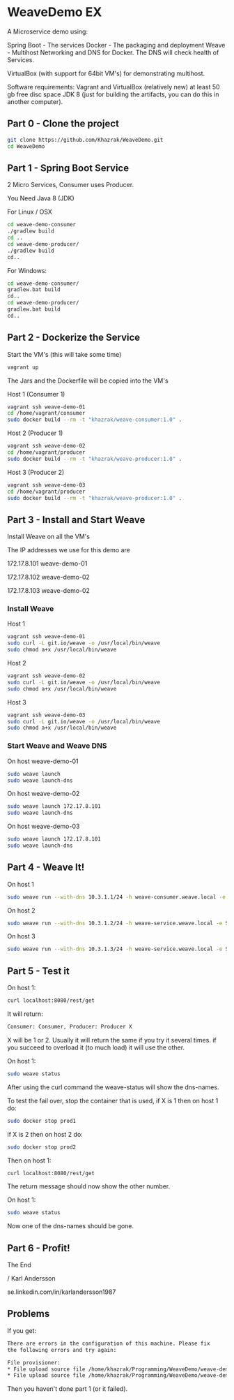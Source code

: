 # WeaveDemo EX
A Microservice demo using:

Spring Boot - The services 
Docker - The packaging and deployment
Weave - Multihost Networking and DNS for Docker. The DNS will check health of Services.

VirtualBox (with support for 64bit VM's) for demonstrating multihost.

Software requirements:
Vagrant and VirtualBox (relatively new)
at least 50 gb free disc space
JDK 8 (just for building the artifacts, you can do this in another computer).


## Part 0 - Clone the project
```bash
git clone https://github.com/Khazrak/WeaveDemo.git
cd WeaveDemo
```

## Part 1 - Spring Boot Service
2 Micro Services, Consumer uses Producer.

You Need Java 8 (JDK)

For Linux / OSX
```bash
cd weave-demo-consumer
./gradlew build
cd ..
cd weave-demo-producer/
./gradlew build
cd..
```

For Windows:
```bash
cd weave-demo-consumer/
gradlew.bat build
cd..
cd weave-demo-producer/
gradlew.bat build
cd..
```

## Part 2 - Dockerize the Service

Start the VM's (this will take some time)
```bash
vagrant up
```

The Jars and the Dockerfile will be copied into the VM's

Host 1 (Consumer 1)
```bash
vagrant ssh weave-demo-01
cd /home/vagrant/consumer
sudo docker build --rm -t "khazrak/weave-consumer:1.0" .
```

Host 2 (Producer 1)
```bash
vagrant ssh weave-demo-02
cd /home/vagrant/producer
sudo docker build --rm -t "khazrak/weave-producer:1.0" .
```

Host 3 (Producer 2)
```bash
vagrant ssh weave-demo-03
cd /home/vagrant/producer
sudo docker build --rm -t "khazrak/weave-producer:1.0" .
```

## Part 3 - Install and Start Weave
Install Weave on all the VM's

The IP addresses we use for this demo are

172.17.8.101    weave-demo-01

172.17.8.102    weave-demo-02

172.17.8.103    weave-demo-02

### Install Weave

Host 1
```bash
vagrant ssh weave-demo-01
sudo curl -L git.io/weave -o /usr/local/bin/weave
sudo chmod a+x /usr/local/bin/weave
```

Host 2
```bash
vagrant ssh weave-demo-02
sudo curl -L git.io/weave -o /usr/local/bin/weave
sudo chmod a+x /usr/local/bin/weave
```

Host 3
```bash
vagrant ssh weave-demo-03
sudo curl -L git.io/weave -o /usr/local/bin/weave
sudo chmod a+x /usr/local/bin/weave
```
### Start Weave and Weave DNS
On host weave-demo-01
```bash
sudo weave launch
sudo weave launch-dns
```

On host weave-demo-02
```bash
sudo weave launch 172.17.8.101
sudo weave launch-dns
```

On host weave-demo-03
```bash
sudo weave launch 172.17.8.101
sudo weave launch-dns
```

## Part 4 - Weave It!

On host 1
```bash
sudo weave run --with-dns 10.3.1.1/24 -h weave-consumer.weave.local -e SERVICE_NAME="Consumer 1" -p 8080:8080 khazrak/weave-consumer:1.0
```

On host 2
```bash
sudo weave run --with-dns 10.3.1.2/24 -h weave-service.weave.local -e SERVICE_NAME="Producer 1" --name="prod1" khazrak/weave-producer:1.0
```

On host 3
```bash
sudo weave run --with-dns 10.3.1.3/24 -h weave-service.weave.local -e SERVICE_NAME="Producer 2" --name="prod2" khazrak/weave-producer:1.0
```

## Part 5 - Test it

On host 1:
```bash
curl localhost:8080/rest/get
```

It will return:
```bash
Consumer: Consumer, Producer: Producer X
```

X will be 1 or 2. Usually it will return the same if you try it several times. if you succeed to overload it (to much load) it will use the other.

On host 1:
```bash
sudo weave status
```
After using the curl command the weave-status will show the dns-names. 


To test the fail over, stop the container that is used,
if X is 1 then on host 1 do:
```bash
sudo docker stop prod1
```

if X is 2 then on host 2 do:
```bash
sudo docker stop prod2
```

Then on host 1:
```bash
curl localhost:8080/rest/get
```

The return message should now show the other number.

On host 1:
```bash
sudo weave status
```
Now one of the dns-names should be gone.


## Part 6 - Profit!
The End

/
Karl Andersson 

se.linkedin.com/in/karlandersson1987




## Problems

If you get:

```bash
There are errors in the configuration of this machine. Please fix
the following errors and try again:

File provisioner:
* File upload source file /home/khazrak/Programming/WeaveDemo/weave-demo-consumer/build/libs/weave-demo-consumer-0.0.1-SNAPSHOT.jar must exist
* File upload source file /home/khazrak/Programming/WeaveDemo/weave-demo-producer/build/libs/weave-demo-producer-0.0.1-SNAPSHOT.jar must exist
```

Then you haven't done part 1 (or it failed).
